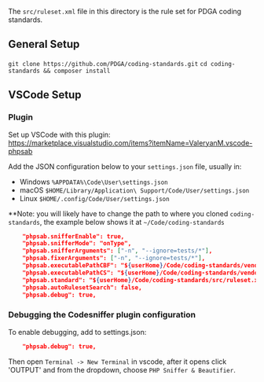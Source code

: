 The `src/ruleset.xml` file in this directory is the rule set for PDGA coding standards.

## General Setup

`git clone https://github.com/PDGA/coding-standards.git`
`cd coding-standards && composer install`

## VSCode Setup

### Plugin
Set up VSCode with this plugin: https://marketplace.visualstudio.com/items?itemName=ValeryanM.vscode-phpsab

Add the JSON configuration below to your `settings.json` file, usually in:

* Windows `%APPDATA%\Code\User\settings.json`
* macOS `$HOME/Library/Application\ Support/Code/User/settings.json`
* Linux `$HOME/.config/Code/User/settings.json`

**Note: you will likely have to change the path to where you cloned `coding-standards`, the example below shows it at `~/Code/coding-standards`

```json
    "phpsab.snifferEnable": true,
    "phpsab.snifferMode": "onType",
    "phpsab.snifferArguments": ["-n", "--ignore=tests/*"],
    "phpsab.fixerArguments": ["-n", "--ignore=tests/*"],
    "phpsab.executablePathCBF": "${userHome}/Code/coding-standards/vendor/bin/phpcbf",
    "phpsab.executablePathCS": "${userHome}/Code/coding-standards/vendor/bin/phpcs",
    "phpsab.standard": "${userHome}/Code/coding-standards/src/ruleset.xml",
    "phpsab.autoRulesetSearch": false,
    "phpsab.debug": true,
```

### Debugging the Codesniffer plugin configuration

To enable debugging, add to settings.json:

```json
    "phpsab.debug": true,
```

Then open `Terminal -> New Terminal` in vscode, after it opens click 'OUTPUT' and from the dropdown, choose
`PHP Sniffer & Beautifier`.
